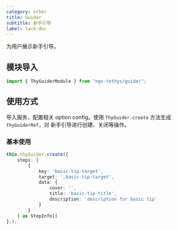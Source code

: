 ```yaml
---
category: other
title: Guider
subtitle: 新手引导
label: lack-doc
---
```


<alert>为用户展示新手引导。</alert>

## 模块导入

```ts
import { ThyGuiderModule } from "ngx-tethys/guider";
```
## 使用方式

导入服务，配置相关 option config。使用 `ThyGuider.create` 方法生成 `thyGuiderRef`，对
新手引导进行创建、关闭等操作。  

### 基本使用
```typescript
this.thyGuider.create({
    steps: [
        {
            key: 'basic-tip-target',
            target: '.basic-tip-target',
            data: {
                cover: '',
                title: 'basic-tip-title',
                description: 'description for basic tip'
            }
        }
    ] as StepInfo[]
};);
```




